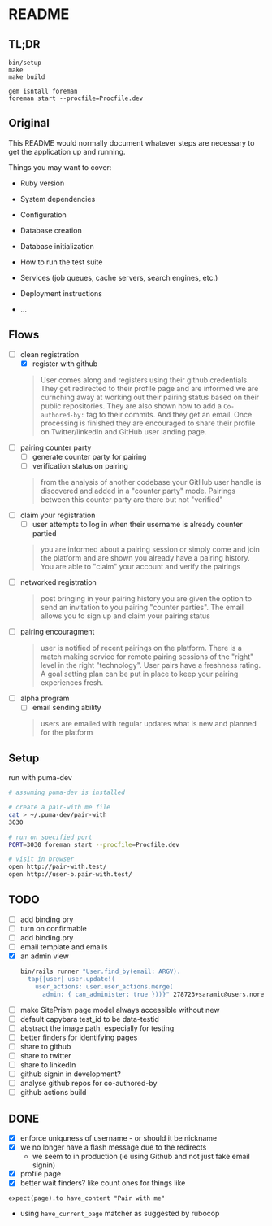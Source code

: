 # README

## TL;DR

```
bin/setup
make
make build

gem isntall foreman
foreman start --procfile=Procfile.dev
```

## Original

This README would normally document whatever steps are necessary to get the
application up and running.

Things you may want to cover:

* Ruby version

* System dependencies

* Configuration

* Database creation

* Database initialization

* How to run the test suite

* Services (job queues, cache servers, search engines, etc.)

* Deployment instructions

* ...

## Flows

- [ ] clean registration
  - [x] register with github
  > User comes along and registers using their github credentials. They get redirected to their profile page and are informed we are curnching away at working out their pairing status based on their public repositories. They are also shown how to add a `Co-authored-by:` tag to their commits. And they get an email. Once processing is finished they are encouraged to share their profile on Twitter/linkedIn and GitHub user landing page.
- [ ] pairing counter party
  - [ ] generate counter party for pairing
  - [ ] verification status on pairing
  > from the analysis of another codebase your GitHub user handle is discovered and added in a "counter party" mode. Pairings between this counter party are there but not "verified"
- [ ] claim your registration
  - [ ] user attempts to log in when their username is already counter partied
  > you are informed about a pairing session or simply come and join the platform and are shown you already have a pairing history. You are able to "claim" your account and verify the pairings
- [ ] networked registration
  > post bringing in your pairing history you are given the option to send an invitation to you pairing "counter parties". The email allows you to sign up and claim your pairing status
- [ ] pairing encouragment
  > user is notified of recent pairings on the platform. There is a match making service for remote pairing sessions of the "right" level in the right "technology". User pairs have a freshness rating. A goal setting plan can be put in place to keep your pairing experiences fresh.
- [ ] alpha program
  - [ ] email sending ability
  > users are emailed with regular updates what is new and planned for the platform

## Setup

run with puma-dev

```bash
# assuming puma-dev is installed

# create a pair-with me file
cat > ~/.puma-dev/pair-with
3030

# run on specified port
PORT=3030 foreman start --procfile=Procfile.dev

# visit in browser
open http://pair-with.test/
open http://user-b.pair-with.test/
```

## TODO

- [ ] add binding pry
- [ ] turn on confirmable
- [ ] add binding.pry
- [ ] email template and emails
- [X] an admin view
  ```bash
  bin/rails runner "User.find_by(email: ARGV).
    tap{|user| user.update!(
      user_actions: user.user_actions.merge(
        admin: { can_administer: true }))}" 278723+saramic@users.noreply.github.com
  ```
- [ ] make SitePrism page model always accessible without new
- [ ] default capybara test_id to be data-testid
- [ ] abstract the image path, especially for testing
- [ ] better finders for identifying pages
- [ ] share to github
- [ ] share to twitter
- [ ] share to linkedIn
- [ ] github signin in development?
- [ ] analyse github repos for co-authored-by
- [ ] github actions build

## DONE

- [x] enforce uniquness of username - or should it be nickname
- [x] we no longer have a flash message due to the redirects
  - we seem to in production (ie using Github and not just fake email signin)
- [x] profile page
- [x] better wait finders? like count ones for things like
```
expect(page).to have_content "Pair with me"
```
  - using `have_current_page` matcher as suggested by rubocop
